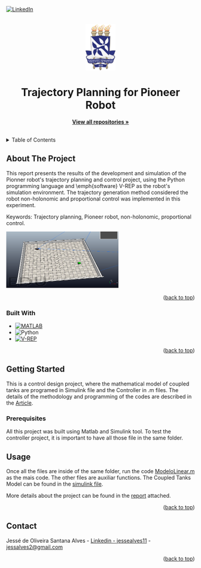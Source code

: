 <!-- Improved compatibility of back to top link: See: https://github.com/othneildrew/Best-README-Template/pull/73 -->
<a name="readme-top"></a>
<!--
*** Thanks for checking out the Best-README-Template. If you have a suggestion
*** that would make this better, please fork the repo and create a pull request
*** or simply open an issue with the tag "enhancement".
*** Don't forget to give the project a star!
*** Thanks again! Now go create something AMAZING! :D
-->



<!-- PROJECT SHIELDS -->
<!--
*** I'm using markdown "reference style" links for readability.
*** Reference links are enclosed in brackets [ ] instead of parentheses ( ).
*** See the bottom of this document for the declaration of the reference variables
*** for contributors-url, forks-url, etc. This is an optional, concise syntax you may use.
*** https://www.markdownguide.org/basic-syntax/#reference-style-links
-->
[![LinkedIn][linkedin-shield]][linkedin-url]


<!-- PROJECT LOGO -->
<br />
<div align="center">
  <a href="https://www.ufba.br/">
    <img src="images/logo.png" alt="Logo" width="80" height="123">
  </a>

  <h1 align="center">Trajectory Planning for Pioneer Robot</h1>

  <p align="center">
    <a href="https://github.com/Jesse-Alves?tab=repositories"><strong>View all repositories  »</strong></a>
    <br />
    <br />
  </p>
</div>



<!-- TABLE OF CONTENTS -->
<details>
  <summary>Table of Contents</summary>
  <ol>
    <li>
      <a href="#about-the-project">About The Project</a>
      <ul>
        <li><a href="#built-with">Built With</a></li>
      </ul>
    </li>
    <li>
      <a href="#getting-started">Getting Started</a>
      <ul>
        <li><a href="#prerequisites">Prerequisites</a></li>
<!--         <li><a href="#installation">Installation</a></li> -->
      </ul>
    </li>
    <li><a href="#usage">Usage</a></li>
<!--     <li><a href="#roadmap">Roadmap</a></li>
    <li><a href="#contributing">Contributing</a></li>
    <li><a href="#license">License</a></li> -->
    <li><a href="#contact">Contact</a></li>
<!--     <li><a href="#acknowledgments">Acknowledgments</a></li> -->
  </ol>
</details>



<!-- ABOUT THE PROJECT -->
## About The Project

<!--[![Product Name Screen Shot][product-screenshot]](https://example.com) -->
This report presents the results of the development and simulation of the Pionner robot's trajectory planning and control project, using the Python programming language and \emph{software} V-REP as the robot's simulation environment. The trajectory generation method considered the robot non-holonomic and proportional control was implemented in this experiment.

Keywords: Trajectory planning, Pioneer robot, non-holonomic, proportional control.


<p float="left">
  <img src="images/img1.png" width="300" height="150" />
<!--   <img src="images/img2.jpg" width="500" height="300" /> -->
</p>


<!--
<div align="center">
  <a href="https://github.com/Jesse-Alves?tab=repositories">
    <img src="images/img1.JPG" alt="Logo" width="200" height="400">
  </a
  <a href="https://github.com/Jesse-Alves?tab=repositories">
    <img src="images/img2.jpg alt="Logo" width="200" height="100">
  </a
    <br />
</div>
-->

<p align="right">(<a href="#readme-top">back to top</a>)</p>



### Built With
* [![MATLAB](https://img.shields.io/badge/MATLAB-0076A8?style=for-the-badge&logo=mathworks&logoColor=white)](https://www.mathworks.com/)
* ![Python](https://img.shields.io/badge/python-3670A0?style=for-the-badge&logo=python&logoColor=ffdd54)
* [![V-REP](https://img.shields.io/badge/V--REP-CE2029?style=for-the-badge&logo=v-rep&logoColor=white)](http://www.coppeliarobotics.com/)

<!-- 
* [![Next][Next.js]][Next-url]
* [![React][React.js]][React-url]
* [![Vue][Vue.js]][Vue-url]
* [![Angular][Angular.io]][Angular-url]
* [![Svelte][Svelte.dev]][Svelte-url]
* [![Laravel][Laravel.com]][Laravel-url]
* [![Bootstrap][Bootstrap.com]][Bootstrap-url]
* [![JQuery][JQuery.com]][JQuery-url] -->

<p align="right">(<a href="#readme-top">back to top</a>)</p>



<!-- GETTING STARTED -->
## Getting Started

This is a control design project, where the mathematical model of coupled tanks are programed in Simulink file and the Controller in .m files. The details of the methodology and programming of the codes are described in the [Article](https://github.com/Jesse-Alves/Analysis-and-Control-Design-for-Coupled-Tanks/blob/main/Paper/Article%20-%20Analysis_and_Control_Design_for_Coupled_Tanks.pdf).

### Prerequisites

All this project was built using Matlab and Simulink tool. To test the controller project, it is important to have all those file in the same folder.
<!--This is an example of how to list things you need to use the software and how to install them.
* npm
  ```sh
  npm install npm@latest -g
  ```
  -->

<!--
### Installation

_Below is an example of how you can instruct your audience on installing and setting up your app. This template doesn't rely on any external dependencies or services._

1. Get a free API Key at [https://example.com](https://example.com)
2. Clone the repo
   ```sh
   git clone https://github.com/your_username_/Project-Name.git
   ```
3. Install NPM packages
   ```sh
   npm install
   ```
4. Enter your API in `config.js`
   ```js
   const API_KEY = 'ENTER YOUR API';
   ```

<p align="right">(<a href="#readme-top">back to top</a>)</p>
-->


<!-- USAGE EXAMPLES -->
## Usage

Once all the files are inside of the same folder, run the code [ModeloLinear.m](https://github.com/Jesse-Alves/Analysis-and-Control-Design-for-Coupled-Tanks/blob/main/ModeloLinear.m) as the mais code. The other files are auxiliar functions. The Coupled Tanks Model can be found in the [simulink file](https://github.com/Jesse-Alves/Analysis-and-Control-Design-for-Coupled-Tanks/blob/main/TanquesAcoplados.slx).

More details about the project can be found in the [report](https://github.com/Jesse-Alves/Analysis-and-Control-Design-for-Coupled-Tanks/blob/main/Paper/Article%20-%20Analysis_and_Control_Design_for_Coupled_Tanks.pdf) attached.



<p align="right">(<a href="#readme-top">back to top</a>)</p>



<!-- ROADMAP -->
<!--
## Roadmap

- [x] Add Changelog
- [x] Add back to top links
- [ ] Add Additional Templates w/ Examples
- [ ] Add "components" document to easily copy & paste sections of the readme
- [ ] Multi-language Support
    - [ ] Chinese
    - [ ] Spanish

See the [open issues](https://github.com/othneildrew/Best-README-Template/issues) for a full list of proposed features (and known issues).

<p align="right">(<a href="#readme-top">back to top</a>)</p>

-->

<!-- CONTRIBUTING 
## Contributing

Contributions are what make the open source community such an amazing place to learn, inspire, and create. Any contributions you make are **greatly appreciated**.

If you have a suggestion that would make this better, please fork the repo and create a pull request. You can also simply open an issue with the tag "enhancement".
Don't forget to give the project a star! Thanks again!

1. Fork the Project
2. Create your Feature Branch (`git checkout -b feature/AmazingFeature`)
3. Commit your Changes (`git commit -m 'Add some AmazingFeature'`)
4. Push to the Branch (`git push origin feature/AmazingFeature`)
5. Open a Pull Request

<p align="right">(<a href="#readme-top">back to top</a>)</p>
-->


<!-- LICENSE 
## License

Distributed under the MIT License. See `LICENSE.txt` for more information.

<p align="right">(<a href="#readme-top">back to top</a>)</p>
-->


<!-- CONTACT -->
## Contact

Jessé de Oliveira Santana Alves - [Linkedin - jessealves11](https://linkedin.com/in/jessealves11) - jessalves2@gmail.com

<p align="right">(<a href="#readme-top">back to top</a>)</p>



<!-- ACKNOWLEDGMENTS 
## Acknowledgments

Use this space to list resources you find helpful and would like to give credit to. I've included a few of my favorites to kick things off!

* [Choose an Open Source License](https://choosealicense.com)
* [GitHub Emoji Cheat Sheet](https://www.webpagefx.com/tools/emoji-cheat-sheet)
* [Malven's Flexbox Cheatsheet](https://flexbox.malven.co/)
* [Malven's Grid Cheatsheet](https://grid.malven.co/)
* [Img Shields](https://shields.io)
* [GitHub Pages](https://pages.github.com)
* [Font Awesome](https://fontawesome.com)
* [React Icons](https://react-icons.github.io/react-icons/search)

<p align="right">(<a href="#readme-top">back to top</a>)</p>
-->

<!-- MARKDOWN LINKS & IMAGES -->
[linkedin-shield]: https://img.shields.io/badge/-LinkedIn-black.svg?style=for-the-badge&logo=linkedin&colorB=555
[linkedin-url]: https://linkedin.com/in/jessealves11

<!--[product-screenshot]: images/screenshot.JPG
 https://www.markdownguide.org/basic-syntax/#reference-style-links 
[contributors-shield]: https://img.shields.io/github/contributors/othneildrew/Best-README-Template.svg?style=for-the-badge
[contributors-url]: https://github.com/othneildrew/Best-README-Template/graphs/contributors
[forks-shield]: https://img.shields.io/github/forks/othneildrew/Best-README-Template.svg?style=for-the-badge
[forks-url]: https://github.com/othneildrew/Best-README-Template/network/members
[stars-shield]: https://img.shields.io/github/stars/othneildrew/Best-README-Template.svg?style=for-the-badge
[stars-url]: https://github.com/othneildrew/Best-README-Template/stargazers
[issues-shield]: https://img.shields.io/github/issues/othneildrew/Best-README-Template.svg?style=for-the-badge
[issues-url]: https://github.com/othneildrew/Best-README-Template/issues
[license-shield]: https://img.shields.io/github/license/othneildrew/Best-README-Template.svg?style=for-the-badge
[license-url]: https://github.com/othneildrew/Best-README-Template/blob/master/LICENSE.txt-->



<!--[Next.js]: https://img.shields.io/badge/next.js-000000?style=for-the-badge&logo=nextdotjs&logoColor=white
[Next-url]: https://nextjs.org/
[React.js]: https://img.shields.io/badge/React-20232A?style=for-the-badge&logo=react&logoColor=61DAFB
[React-url]: https://reactjs.org/
[Vue.js]: https://img.shields.io/badge/Vue.js-35495E?style=for-the-badge&logo=vuedotjs&logoColor=4FC08D
[Vue-url]: https://vuejs.org/
[Angular.io]: https://img.shields.io/badge/Angular-DD0031?style=for-the-badge&logo=angular&logoColor=white
[Angular-url]: https://angular.io/
[Svelte.dev]: https://img.shields.io/badge/Svelte-4A4A55?style=for-the-badge&logo=svelte&logoColor=FF3E00
[Svelte-url]: https://svelte.dev/
[Laravel.com]: https://img.shields.io/badge/Laravel-FF2D20?style=for-the-badge&logo=laravel&logoColor=white
[Laravel-url]: https://laravel.com
[Bootstrap.com]: https://img.shields.io/badge/Bootstrap-563D7C?style=for-the-badge&logo=bootstrap&logoColor=white
[Bootstrap-url]: https://getbootstrap.com
[JQuery.com]: https://img.shields.io/badge/jQuery-0769AD?style=for-the-badge&logo=jquery&logoColor=white
[JQuery-url]: https://jquery.com -->
